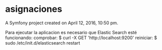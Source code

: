 asignaciones
============

A Symfony project created on April 12, 2016, 10:50 pm.

Para ejecutar la aplicacion es necesario que Elastic Search esté funcionando:
comprobar: $ curl -X GET 'http://localhost:9200'
reiniciar: $ sudo /etc/init.d/elasticsearch restart